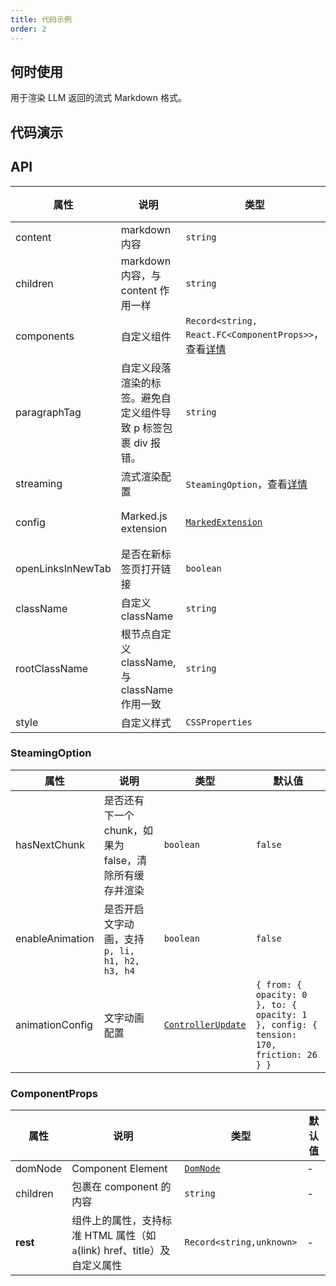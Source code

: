 ```yaml
---
title: 代码示例
order: 2
---
```


## 何时使用

用于渲染 LLM 返回的流式 Markdown 格式。

## 代码演示

<!-- prettier-ignore -->
<code src="./demo/codeDemo/basic.tsx" description="markdown基础语法渲染。" title="基础用法"></code>
<code src="./demo/codeDemo/streaming.tsx" description="配合 `Bubble` 实现流式对话。" title="流式渲染"></code>
<code src="./demo/codeDemo/components.tsx" description="自定义组件渲染标签。" title="自定义组件"></code>
<code src="./demo/codeDemo/supersets.tsx" description="使用插件渲染。" title="插件使用"></code>
<code src="./demo/codeDemo/plugin.tsx" title="自定义拓展插件"></code>
<code src="./demo/codeDemo/xss.tsx"  title="XSS 防御"></code>
<code src="./demo/codeDemo/open-links-in-new-tab.tsx" description="链接在新标签页打开。" title="新标签页打开链接"></code>

## API

<!-- prettier-ignore -->
| 属性 | 说明 | 类型 | 默认值 |
| --- | --- | --- | --- |
| content | markdown 内容 | `string` | - |
| children | markdown 内容，与 content 作用一样 | `string` | - |
| components | 自定义组件 | `Record<string, React.FC<ComponentProps>>`，查看[详情](/markdowns/components-cn) | - |
| paragraphTag | 自定义段落渲染的标签。避免自定义组件导致 p 标签包裹 div 报错。 | `string` | `p` |
| streaming | 流式渲染配置 | `SteamingOption`，查看[详情](/markdowns/streaming-cn) | - |
| config | Marked.js extension | [`MarkedExtension`](https://marked.js.org/using_advanced#options) | `{ gfm: true }` |
| openLinksInNewTab | 是否在新标签页打开链接 | `boolean` | `false` |
| className | 自定义 className | `string` | - |
| rootClassName | 根节点自定义 className, 与 className 作用一致 | `string` | - |
| style | 自定义样式 | `CSSProperties` | - |

### SteamingOption

| 属性 | 说明 | 类型 | 默认值 |
| --- | --- | --- | --- |
| hasNextChunk | 是否还有下一个 chunk，如果为 false，清除所有缓存并渲染 | `boolean` | `false` |
| enableAnimation | 是否开启文字动画，支持 `p, li, h1, h2, h3, h4` | `boolean` | `false` |
| animationConfig | 文字动画配置 | [`ControllerUpdate`](https://react-spring.dev/docs/typescript#controllerupdate) | `{ from: { opacity: 0 }, to: { opacity: 1 }, config: { tension: 170, friction: 26 } }` |

### ComponentProps

| 属性 | 说明 | 类型 | 默认值 |
| --- | --- | --- | --- |
| domNode | Component Element | [`DomNode`](https://github.com/remarkablemark/html-react-parser?tab=readme-ov-file#replace) | - |
| children | 包裹在 component 的内容 | `string` | - |
| **rest** | 组件上的属性，支持标准 HTML 属性（如 `a`(link) href、title）及自定义属性 | `Record<string,unknown>` | - |
